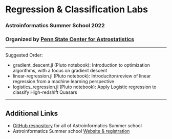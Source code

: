 # Regression & Classification Labs

### Astroinformatics Summer School 2022
### Organized by [Penn State Center for Astrostatistics](https://sites.psu.edu/astrostatistics/)
-----

Suggested Order:
- gradient_descent.jl (Pluto notebook): Introduction to optimization algorithms, with a focus on gradient descent
- linear-regression.jl (Pluto notebook):  Introduciton/review of linear regression from a machine learning perspective
- logistics_regression.jl (Pluto notebook):  Apply Logistic regression to classify High-redshift Quasars

-----
## Additional Links
- [GitHub respository](https://github.com/Astroinformatics/SummerSchool2022) for all of Astroinformatics Summer school
- Astroinformatics Summer school [Website & registration](https://sites.psu.edu/astrostatistics/astroinfo-su22/)
